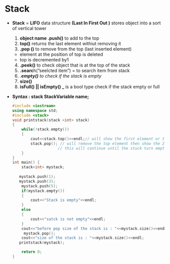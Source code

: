 # Stack

- **Stack** = **LIFO** data structure  **(Last In First Out )**
stores object into a sort of vertical tower
    1. **object name .push()** to add to the top
    2. **top()** returns the last element withiut removing it
    3. **.pop ()** to remove from the top (last inserted element)
    * element at the position of top is deleted
    * top is decremented by1
    4. **.peek()** to check object that is at the top of the stack 
    5. **.searc**h(”seelcted item”) = to search item from stack
    6. *.**empty()** to check if the stack is empty* 
    7. **size()**
    8. **isFull() || isEmpty() _** is a bool type check if the stack empty or full
    
- **Syntax :  stack<int> StackVariable name;**
    
    ```cpp
    #include <iostream>
    using namespace std;
    #include <stack>
    void printstack(stack <int> stack)
    {
        while(!stack.empty())
        {
            cout<<stack.top()<<endl;// will show the first element or top element
            stack.pop(); // will remove the top element then show the 2nd top element 
                        // this will continue until the stuck turn empty
        }
    }
    int main() {
        stack<int> mystack;
     
       mystack.push(1);
       mystack.push(3);
        mystack.push(5);
        if(mystack.empty())
        {
            cout<<"Stack is empty"<<endl;
        }
        else
        {
            cout<<"satck is not empty"<<endl;
        }
        cout<<"before pop size of the stack is : "<<mystack.size()<<endl;
         mystack.pop();
        cout<<"size of the stack is : "<<mystack.size()<<endl;
       printstack(mystack);
    
        return 0;
    }
    ```